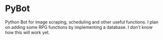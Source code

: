 # PyBot
 Python Bot for image scraping, scheduling and other useful functions.
 I plan on adding some RPG functions by implementing a database. I don't know how this will work yet.
